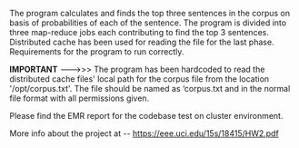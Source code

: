 The program calculates and finds the top three sentences in the corpus on basis of probabilities of each of the sentence. The program is divided into three map-reduce jobs each contributing to find the top 3 sentences. Distributed cache has been used for reading the file for the last phase.
Requirements for the program to run correctly.

****IMPORTANT****
--->>> The program has been hardcoded to read the distributed cache files' local path for the corpus file from the location '/opt/corpus.txt'. The file should be named as ‘corpus.txt and in the normal file format with all permissions given.

Please find the EMR report for the codebase test on cluster environment. 

More info about the project at -- https://eee.uci.edu/15s/18415/HW2.pdf
